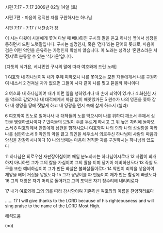 시편 7:17 - 7:17 
2009년 02월 14일 (토)

시편 7편 - 마음이 정직한 자를 구원하시는 하나님



시편 7:17 - 7:17 / 새찬송가  장

이 시는 다윗이 사울에게 쫓겨 다닐 때 베냐민인 구시의 말을 듣고 하나님 앞에서 심정을 통하면서 드린 노랫말입니다. 구시는 실명인지, 혹은 ‘검다’라는 단어의 뜻대로, 마음이 검은 어떤 악인을 은유하는 가명인지 확실치 않습니다. 이 노래는 성격상 ‘혼란스러운 서정시’로 분류할 수 있는 ‘식가욘’입니다. 

[다윗의 식가욘, 베냐민인 구시의 말에 따라 여호와께 드린 노래]

1  여호와 내 하나님이여 내가 주께 피하오니 
 나를 쫓아오는 모든 자들에게서 나를 구원하여 내소서
2  건져낼 자가 없으면 그들이 사자 같이 나를 찢고 뜯을까 하나이다

3  여호와 내 하나님이여 내가 이런 일을 행하였거나 내 손에 죄악이 있거나
4  화친한 자를 악으로 갚았거나 내 대적에게서 까닭 없이 빼앗았거든
5  원수가 나의 영혼을 쫓아 잡아 내 생명을 땅에 짓밟게 하고 
내 영광을 먼지 속에 살게 하소서 (셀라)

6  여호와여 진노로 일어나사 내 대적들의 노를 막으시며 
 나를 위하여 깨소서 주께서 심판을 명령하셨나이다
7 민족들의 모임이 주를 두르게 하시고 그 위 높은 자리에 돌아오소서
8  여호와께서 만민에게 심판을 행하시오니 
 여호와여 나의 의와 나의 성실함을 따라 나를 심판하소서
9  악인의 악을 끊고 의인을 세우소서 의로우신 하나님이 사람의 마음과 양심을 감찰하시나이다
10  나의 방패는 마음이 정직한 자를 구원하시는 하나님께 있도다

11  하나님은 의로우신 재판장이심이여 매일 분노하시는 하나님이시로다
12  사람이 회개하지 아니하면 그가 그의 칼을 가심이여 그의 활을 이미 당기어 예비하셨도다
13  죽일 도구를 또한 예비하심이여 그가 만든 화살은 불화살들이로다
14  악인이 죄악을 낳음이여 재앙을 배어 거짓을 낳았도다
15  그가 웅덩이를 파 만듦이여 제가 만든 함정에 빠졌도다
16  그의 재앙은 자기 머리로 돌아가고 그의 포악은 자기 정수리에 내리리로다

17  내가 여호와께 그의 의를 따라 감사함이여
  지존하신 여호와의 이름을 찬양하리로다 

......
17 I will give thanks to the LORD because of his righteousness and will sing praise to the name of the LORD Most High.

해석도움





(no)